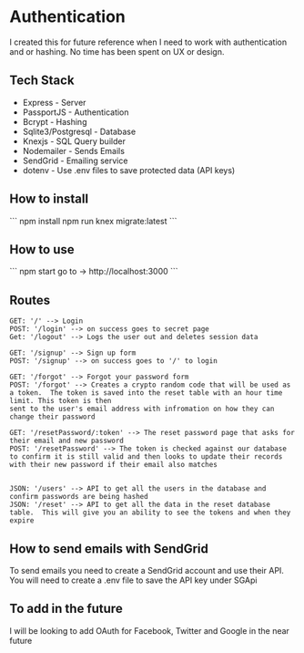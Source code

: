 <h1>Authentication</h1>

<p>I created this for future reference when I need to work with authentication and or hashing.  No time has been spent on UX or design. </p>

<h2>Tech Stack</h2>
<ul>
   <li>Express - Server</li>
   <li>PassportJS - Authentication</li>
   <li>Bcrypt - Hashing</li>
   <li>Sqlite3/Postgresql - Database</li>
   <li>Knexjs - SQL Query builder</li>
   <li>Nodemailer - Sends Emails</li>
   <li>SendGrid - Emailing service</li>
   <li>dotenv - Use .env files to save protected data (API keys)</li>
</ul>

<h2>How to install</h2>
```
npm install
npm run knex migrate:latest
```

<h2>How to use</h2>
```
npm start
go to -> http://localhost:3000
```

<h2>Routes</h2>

```
GET: '/' --> Login
POST: '/login' --> on success goes to secret page
Get: '/logout' --> Logs the user out and deletes session data

GET: '/signup' --> Sign up form
POST: '/signup' --> on success goes to '/' to login

GET: '/forgot' --> Forgot your password form
POST: '/forgot' --> Creates a crypto random code that will be used as a token.  The token is saved into the reset table with an hour time limit. This token is then 
sent to the user's email address with infromation on how they can change their password

GET: '/resetPassword/:token' --> The reset password page that asks for their email and new password 
POST: '/resetPassword' --> The token is checked against our database to confirm it is still valid and then looks to update their records with their new password if their email also matches 


JSON: '/users' --> API to get all the users in the database and confirm passwords are being hashed
JSON: '/reset' --> API to get all the data in the reset database table.  This will give you an ability to see the tokens and when they expire
```

<h2>How to send emails with SendGrid</h2>

<p>To send emails you need to create a SendGrid account and use their API.  You will need to create a .env file to save the API key under SGApi</p>



<h2>To add in the future</h2>

I will be looking to add OAuth for Facebook, Twitter and Google in the near future